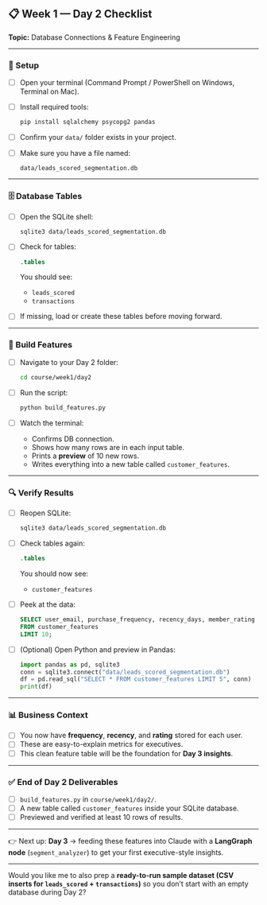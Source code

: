 ## 📋 Week 1 — Day 2 Checklist

**Topic:** Database Connections & Feature Engineering

---

### 🔧 Setup

* [ ] Open your terminal (Command Prompt / PowerShell on Windows, Terminal on Mac).
* [ ] Install required tools:

  ```bash
  pip install sqlalchemy psycopg2 pandas
  ```
* [ ] Confirm your `data/` folder exists in your project.
* [ ] Make sure you have a file named:

  ```
  data/leads_scored_segmentation.db
  ```

---

### 🗄️ Database Tables

* [ ] Open the SQLite shell:

  ```bash
  sqlite3 data/leads_scored_segmentation.db
  ```

* [ ] Check for tables:

  ```sql
  .tables
  ```

  You should see:

  * `leads_scored`
  * `transactions`

* [ ] If missing, load or create these tables before moving forward.

---

### 🧮 Build Features

* [ ] Navigate to your Day 2 folder:

  ```bash
  cd course/week1/day2
  ```
* [ ] Run the script:

  ```bash
  python build_features.py
  ```
* [ ] Watch the terminal:

  * Confirms DB connection.
  * Shows how many rows are in each input table.
  * Prints a **preview** of 10 new rows.
  * Writes everything into a new table called `customer_features`.

---

### 🔍 Verify Results

* [ ] Reopen SQLite:

  ```bash
  sqlite3 data/leads_scored_segmentation.db
  ```

* [ ] Check tables again:

  ```sql
  .tables
  ```

  You should now see:

  * `customer_features`

* [ ] Peek at the data:

  ```sql
  SELECT user_email, purchase_frequency, recency_days, member_rating
  FROM customer_features
  LIMIT 10;
  ```

* [ ] (Optional) Open Python and preview in Pandas:

  ```python
  import pandas as pd, sqlite3
  conn = sqlite3.connect("data/leads_scored_segmentation.db")
  df = pd.read_sql("SELECT * FROM customer_features LIMIT 5", conn)
  print(df)
  ```

---

### 📊 Business Context

* [ ] You now have **frequency**, **recency**, and **rating** stored for each user.
* [ ] These are easy-to-explain metrics for executives.
* [ ] This clean feature table will be the foundation for **Day 3 insights**.

---

### ✅ End of Day 2 Deliverables

* [ ] `build_features.py` in `course/week1/day2/`.
* [ ] A new table called `customer_features` inside your SQLite database.
* [ ] Previewed and verified at least 10 rows of results.

---

👉 Next up: **Day 3** → feeding these features into Claude with a **LangGraph node** (`segment_analyzer`) to get your first executive-style insights.

---

Would you like me to also prep a **ready-to-run sample dataset (CSV inserts for `leads_scored` + `transactions`)** so you don’t start with an empty database during Day 2?
